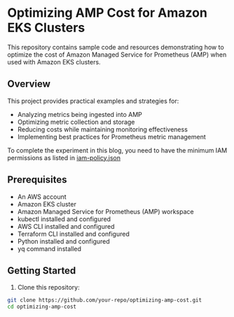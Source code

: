 # Optimizing AMP Cost for Amazon EKS Clusters

This repository contains sample code and resources demonstrating how to optimize the cost of Amazon Managed Service for Prometheus (AMP) when used with Amazon EKS clusters.

## Overview

This project provides practical examples and strategies for:
- Analyzing metrics being ingested into AMP
- Optimizing metric collection and storage
- Reducing costs while maintaining monitoring effectiveness
- Implementing best practices for Prometheus metric management

To complete the experiment in this blog, you need to have the minimum IAM permissions as listed in [iam-policy.json](./iam-policy.json)

## Prerequisites

- An AWS account
- Amazon EKS cluster
- Amazon Managed Service for Prometheus (AMP) workspace
- kubectl installed and configured
- AWS CLI installed and configured
- Terraform CLI installed and configured
- Python installed and configured
- yq command installed

## Getting Started

1. Clone this repository:
```bash
git clone https://github.com/your-repo/optimizing-amp-cost.git
cd optimizing-amp-cost
